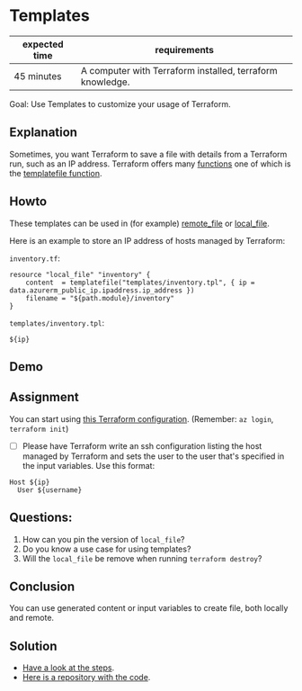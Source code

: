 # Templates

|expected time|requirements                                             |
|-------------|---------------------------------------------------------|
|45 minutes   |A computer with Terraform installed, terraform knowledge.|

Goal: Use Templates to customize your usage of Terraform.

## Explanation

Sometimes, you want Terraform to save a file with details from a Terraform run, such as an IP address. Terraform offers many [functions](https://www.terraform.io/docs/language/functions/index.html) one of which is the [templatefile function](https://www.terraform.io/docs/configuration/functions/templatefile.html).

## Howto

These templates can be used in (for example) [remote_file](https://registry.terraform.io/providers/mildred/sys/latest/docs/resources/file) or [local_file](https://registry.terraform.io/providers/hashicorp/local/latest/docs/resources/file).

Here is an example to store an IP address of hosts managed by Terraform:

`inventory.tf`:

```
resource "local_file" "inventory" {
    content  = templatefile("templates/inventory.tpl", { ip = data.azurerm_public_ip.ipaddress.ip_address })
    filename = "${path.module}/inventory"
}
```

`templates/inventory.tpl`:

```
${ip}
```

## Demo

## Assignment

You can start using [this Terraform configuration](https://github.com/hashicorp/learn-terraform-azure). (Remember: `az login`, `terraform init`)

- [ ] Please have Terraform write an ssh configuration listing the host managed by Terraform and sets the user to the user that's specified in the input variables. Use this format:

```
Host ${ip}
  User ${username}
```

## Questions:

1. How can you pin the version of `local_file`?
2. Do you know a use case for using templates?
3. Will the `local_file` be remove when running `terraform destroy`?

## Conclusion

You can use generated content or input variables to create file, both locally and remote.

## Solution

- [Have a look at the steps](templates-solution.md).
- [Here is a repository with the code](https://github.com/robertdebock/learn-terraform-azure/tree/template).

